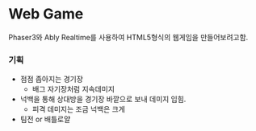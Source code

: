 # Web Game

Phaser3와 Ably Realtime를 사용하여 HTML5형식의 웹게임을 만들어보려고함.

### 기획
 - 점점 좁아지는 경기장
   - 배그 자기장처럼 지속데미지
 - 넉백을 통해 상대방을 경기장 바깥으로 보내 데미지 입힘.
   - 피격 데미지는 조금 넉백은 크게 
 - 팀전 or 배틀로얄 